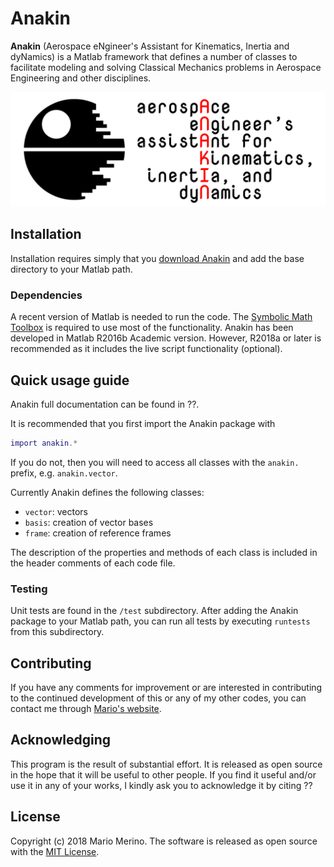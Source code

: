 # Anakin

**Anakin** (Aerospace eNgineer's Assistant for Kinematics, Inertia and dyNamics)
is a Matlab framework that defines a number of classes to facilitate modeling and
solving Classical Mechanics problems in Aerospace Engineering and other disciplines.

![Anakin logo](docs/anakin-logo.png)

## Installation

Installation requires simply that you
[download Anakin](https://github.com/mariomerinomartinez/anakin/archive/master.zip)
and add the base directory to your Matlab path.

### Dependencies

A recent version of Matlab is needed to run the code. The
[Symbolic Math Toolbox](https://www.mathworks.com/products/symbolic.html) is
required to use most of the functionality.
Anakin has been developed in Matlab R2016b Academic version. However, R2018a or
later is recommended as it includes the live script functionality (optional).

## Quick usage guide

Anakin full documentation can be found in ??.

It is recommended that you first import the Anakin package with

```Matlab
import anakin.*
```

If you do not, then you will need to access all classes with the `anakin.` prefix,
e.g.  `anakin.vector`.

Currently Anakin defines the following classes:

* `vector`: vectors
* `basis`: creation of vector bases
* `frame`: creation of reference frames

The description of the properties and methods of each class is included in the
header comments of each code file.

### Testing

Unit tests are found in the `/test` subdirectory. After adding the Anakin package
to your Matlab path, you can run all tests by executing `runtests` from this
subdirectory.

## Contributing

If you have any comments for improvement or
are interested in contributing to the continued
development of this or any of my other codes, you can contact me through
[Mario's website](http://mariomerino.uc3m.es/).

## Acknowledging

This program is the result of substantial effort. It is released as open
source in the hope that it will be useful to other people. If you find it
useful and/or use it in any of your works, I kindly ask you to acknowledge it
by citing ??

## License

Copyright (c) 2018 Mario Merino.
The software is released as open source with the [MIT License](LICENSE.md).
